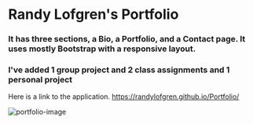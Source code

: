# Randy Lofgren's Portfolio 

### It has three sections, a Bio, a Portfolio, and a Contact page. It uses mostly Bootstrap with a responsive layout. 

### I've added 1 group project and 2 class assignments and 1 personal project 


Here is a link to the application. https://randylofgren.github.io/Portfolio/

![portfolio-image](https://user-images.githubusercontent.com/43276499/99863394-e8abcb80-2b6b-11eb-8b5e-ecad520c7056.png)



